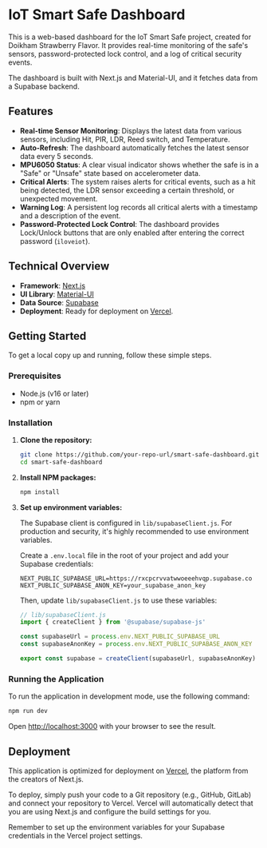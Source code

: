 # IoT Smart Safe Dashboard

This is a web-based dashboard for the IoT Smart Safe project, created for Doikham Strawberry Flavor. It provides real-time monitoring of the safe's sensors, password-protected lock control, and a log of critical security events.

The dashboard is built with Next.js and Material-UI, and it fetches data from a Supabase backend.

## Features

- **Real-time Sensor Monitoring**: Displays the latest data from various sensors, including Hit, PIR, LDR, Reed switch, and Temperature.
- **Auto-Refresh**: The dashboard automatically fetches the latest sensor data every 5 seconds.
- **MPU6050 Status**: A clear visual indicator shows whether the safe is in a "Safe" or "Unsafe" state based on accelerometer data.
- **Critical Alerts**: The system raises alerts for critical events, such as a hit being detected, the LDR sensor exceeding a certain threshold, or unexpected movement.
- **Warning Log**: A persistent log records all critical alerts with a timestamp and a description of the event.
- **Password-Protected Lock Control**: The dashboard provides Lock/Unlock buttons that are only enabled after entering the correct password (`iloveiot`).

## Technical Overview

- **Framework**: [Next.js](https://nextjs.org/)
- **UI Library**: [Material-UI](https://mui.com/)
- **Data Source**: [Supabase](https://supabase.io/)
- **Deployment**: Ready for deployment on [Vercel](https://vercel.com/).

## Getting Started

To get a local copy up and running, follow these simple steps.

### Prerequisites

- Node.js (v16 or later)
- npm or yarn

### Installation

1.  **Clone the repository:**
    ```sh
    git clone https://github.com/your-repo-url/smart-safe-dashboard.git
    cd smart-safe-dashboard
    ```

2.  **Install NPM packages:**
    ```sh
    npm install
    ```

3.  **Set up environment variables:**

    The Supabase client is configured in `lib/supabaseClient.js`. For production and security, it's highly recommended to use environment variables.

    Create a `.env.local` file in the root of your project and add your Supabase credentials:

    ```env
    NEXT_PUBLIC_SUPABASE_URL=https://rxcpcrvvatwwoeeehvqp.supabase.co
    NEXT_PUBLIC_SUPABASE_ANON_KEY=your_supabase_anon_key
    ```

    Then, update `lib/supabaseClient.js` to use these variables:

    ```javascript
    // lib/supabaseClient.js
    import { createClient } from '@supabase/supabase-js'

    const supabaseUrl = process.env.NEXT_PUBLIC_SUPABASE_URL
    const supabaseAnonKey = process.env.NEXT_PUBLIC_SUPABASE_ANON_KEY

    export const supabase = createClient(supabaseUrl, supabaseAnonKey)
    ```

### Running the Application

To run the application in development mode, use the following command:

```sh
npm run dev
```

Open [http://localhost:3000](http://localhost:3000) with your browser to see the result.

## Deployment

This application is optimized for deployment on [Vercel](https://vercel.com/), the platform from the creators of Next.js.

To deploy, simply push your code to a Git repository (e.g., GitHub, GitLab) and connect your repository to Vercel. Vercel will automatically detect that you are using Next.js and configure the build settings for you.

Remember to set up the environment variables for your Supabase credentials in the Vercel project settings.
